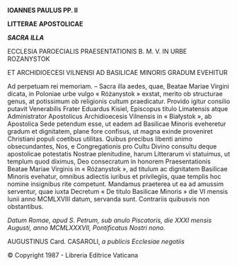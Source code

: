 **IOANNES PAULUS PP. II**

**LITTERAE** **APOSTOLICAE**

***SACRA ILLA***

ECCLESIA PAROECIALIS PRAESENTATIONIS B. M. V. IN URBE ROZANYSTOK

ET ARCHIDIOECESI VILNENSI AD BASILICAE MINORIS GRADUM EVEHITUR

Ad perpetuam rei memoriam. – Sacra illa aedes, quae, Beatae Mariae Virgini dicata, in Poloniae urbe vulgo « Różanystok » exstat, merito ob structurae genus, at potissimum ob religionis cultum praedicatur. Provido igitur consilio putavit Venerabilis Frater Eduardus Kisiel, Episcopus titulo Limatensis atque Administrator Apostolicus Archidioecesis Vilnensis in « Białystok », ab Apostolica Sede petendum esse, ut eadem ad Basilicae Minoris eveheretur gradum et dignitatem, plane fore confisus, ut magna exinde proveniret Christiani populi coetibus utilitas. Quibus precibus libenti animo obsecundantes, Nos, e Congregationis pro Cultu Divino consultu deque apostolicae potestatis Nostrae plenitudine, harum Litterarum vi statuimus, ut templum quod diximus, Deo consecratum in honorem Praesentationis Beatae Mariae Virginis in « Różanystok », ad titulum ac dignitatem Basilicae Minoris evehatur, omnibus adiectis iuribus et privilegiis, quae templis hoc nomine insignibus rite competunt. Mandamus praeterea ut ea ad amussim serventur, quae iuxta Decretum « De titulo Basilicae Minoris » die VI mensis Iunii anno MCMLXVIII datum, servanda sunt. Contrariis quibusvis non obstantibus.

*Datum Romae, apud S. Petrum, sub anulo Piscatoris, die XXXI mensis Augusti, anno MCMLXXXVII, Pontificatus Nostri nono.*

AUGUSTINUS Card. CASAROLI, *a publicis Ecclesiae negotiis*

© Copyright 1987 - Libreria Editrice Vaticana
